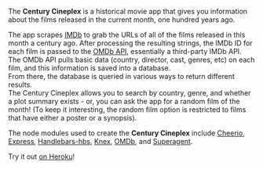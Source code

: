 The **Century Cineplex** is a historical movie app that gives you information about the films released in the current month, one hundred years ago.

The app scrapes [IMDb](http://www.imdb.com/) to grab the URLs of all of the films released in this month a century ago. After processing the resulting strings, the IMDb ID for each film is passed to the [OMDb API](https://www.omdbapi.com/), essentially a third-party IMDb API. The OMDb API pulls basic data (country, director, cast, genres, etc) on each film, and this information is saved into a database.  
From there, the database is queried in various ways to return different results.  
The Century Cineplex allows you to search by country, genre, and whether a plot summary exists - or, you can ask the app for a random film of the month! (To keep it interesting, the random film option is restricted to films that have either a poster or a synopsis).

The node modules used to create the **Century Cineplex** include [Cheerio](https://www.npmjs.com/package/cheerio), [Express](https://www.npmjs.com/package/express), [Handlebars-hbs](https://www.npmjs.com/package/hbs), [Knex](https://www.npmjs.com/package/knex), [OMDb](https://www.npmjs.com/package/omdb), and [Superagent](https://www.npmjs.com/package/superagent).

Try it out [on Heroku](http://century-cineplex.herokuapp.com/)!
